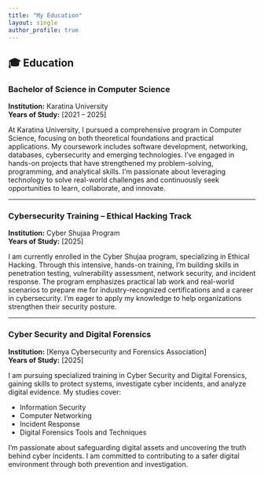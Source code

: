 ```yaml
---
title: "My Education"
layout: single
author_profile: true
---
```


## 🎓 Education

### Bachelor of Science in Computer Science
**Institution:** Karatina University  
**Years of Study:** [2021 – 2025]

At Karatina University, I pursued a comprehensive program in Computer Science, focusing on both theoretical foundations and practical applications. My coursework includes software development, networking, databases, cybersecurity and emerging technologies. I’ve engaged in hands-on projects that have strengthened my problem-solving, programming, and analytical skills. I’m passionate about leveraging technology to solve real-world challenges and continuously seek opportunities to learn, collaborate, and innovate.

---

### Cybersecurity Training – Ethical Hacking Track
**Institution:** Cyber Shujaa Program  
**Years of Study:** [2025]

I am currently enrolled in the Cyber Shujaa program, specializing in Ethical Hacking. Through this intensive, hands-on training, I’m building skills in penetration testing, vulnerability assessment, network security, and incident response. The program emphasizes practical lab work and real-world scenarios to prepare me for industry-recognized certifications and a career in cybersecurity. I’m eager to apply my knowledge to help organizations strengthen their security posture.

---

### Cyber Security and Digital Forensics
**Institution:** [Kenya Cybersecurity and Forensics Association]  
**Years of Study:** [2025]

I am pursuing specialized training in Cyber Security and Digital Forensics, gaining skills to protect systems, investigate cyber incidents, and analyze digital evidence. My studies cover:

- Information Security
- Computer Networking
- Incident Response
- Digital Forensics Tools and Techniques

I’m passionate about safeguarding digital assets and uncovering the truth behind cyber incidents. I am committed to contributing to a safer digital environment through both prevention and investigation.
